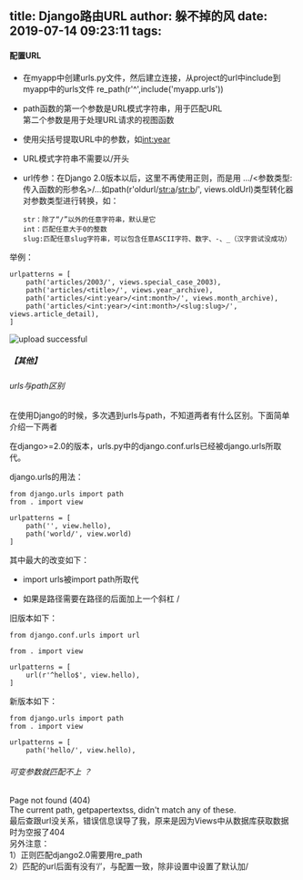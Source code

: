 title: Django路由URL
author: 躲不掉的风
date: 2019-07-14 09:23:11
tags:
---
####  配置URL
- 在myapp中创建urls.py文件，然后建立连接，从project的url中include到myapp中的urls文件
    re_path(r'^',include('myapp.urls'))



- path函数的第一个参数是URL模式字符串，用于匹配URL  
第二个参数是用于处理URL请求的视图函数  
- 使用尖括号提取URL中的参数，如<int:year>  
- URL模式字符串不需要以/开头  
- url传参：在Django 2.0版本以后，这里不再使用正则，而是用
.../<参数类型:传入函数的形参名>/...如path(r'oldurl/<str:a>/<str:b>/', views.oldUrl)类型转化器对参数类型进行转换，如：  

      str：除了“/”以外的任意字符串，默认是它  
      int：匹配任意大于0的整数  
      slug:匹配任意slug字符串，可以包含任意ASCII字符、数字、-、_（汉字尝试没成功）

举例： 
```
urlpatterns = [
    path('articles/2003/', views.special_case_2003),
    path('articles/<title>/', views.year_archive),
    path('articles/<int:year>/<int:month>/', views.month_archive),
    path('articles/<int:year>/<int:month>/<slug:slug>/', views.article_detail),
]
```
![upload successful](/images/pasted-58.png)
##### 【其他】

###### urls与path区别
   在使用Django的时候，多次遇到urls与path，不知道两者有什么区别。下面简单介绍一下两者

  在django>=2.0的版本，urls.py中的django.conf.urls已经被django.urls所取代。

  django.urls的用法：

  ```
  from django.urls import path
  from . import view

  urlpatterns = [
      path('', view.hello),
      path('world/', view.world)
  ]
  ```
  其中最大的改变如下： 
  
  - import urls被import path所取代

  - 如果是路径需要在路径的后面加上一个斜杠  /

  旧版本如下：

  ```
  from django.conf.urls import url

  from . import view

  urlpatterns = [
      url(r'^hello$', view.hello),
  ]
  ```
  新版本如下：

  ```
  from django.urls import path
  from . import view

  urlpatterns = [
      path('hello/', view.hello),
  ```
###### 可变参数就匹配不上 ？  
Page not found (404)    
The current path, getpapertextss, didn't match any of these.  
最后查跟url没关系，错误信息误导了我，原来是因为Views中从数据库获取数据时为空报了404  
另外注意：  
1）正则匹配django2.0需要用re_path   
2）匹配的url后面有没有‘/’，与配置一致，除非设置中设置了默认加/